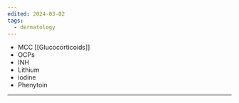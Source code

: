```yaml
---
edited: 2024-03-02
tags:
  - dermatology
---
```

- MCC [[Glucocorticoids]]
- OCPs
- INH
- Lithium
- iodine
- Phenytoin 

---
